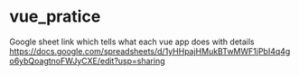 # vue_pratice
Google sheet link which tells what each vue app does with details https://docs.google.com/spreadsheets/d/1yHHpajHMukBTwMWF1jPbI4q4go6ybQoagtnoFWJyCXE/edit?usp=sharing
